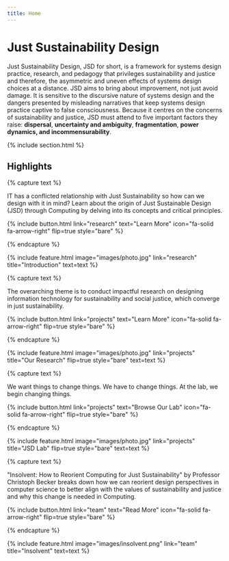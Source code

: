 ```yaml
---
title: Home
---
```


# Just Sustainability Design

Just Sustainability Design, JSD for short, is a framework for systems design practice, research, and pedagogy that privileges sustainability and justice and therefore, the asymmetric and uneven effects of systems design choices at a distance. JSD aims to bring about improvement, not just avoid damage. It is sensitive to the discursive nature of systems design and the dangers presented by misleading narratives that keep systems design practice captive to false consciousness. Because it centres on the concerns of sustainability and justice, JSD must attend to five important factors they raise:  **dispersal**, **uncertainty and ambiguity**, **fragmentation**, **power dynamics, and incommensurability**.

{% include section.html %}

## Highlights

{% capture text %}

IT has a conflicted relationship with Just Sustainability so how can we design with it in mind? Learn about the origin of Just Sustainable Design (JSD) through Computing by delving into its concepts and critical principles.

{%
  include button.html
  link="research"
  text="Learn More"
  icon="fa-solid fa-arrow-right"
  flip=true
  style="bare"
%}

{% endcapture %}

{%
  include feature.html
  image="images/photo.jpg"
  link="research"
  title="Introduction"
  text=text
%}

{% capture text %}

The overarching theme is to conduct impactful research on designing information technology for sustainability and social justice, which converge in just sustainability.

{%
  include button.html
  link="projects"
  text="Learn More"
  icon="fa-solid fa-arrow-right"
  flip=true
  style="bare"
%}

{% endcapture %}

{%
  include feature.html
  image="images/photo.jpg"
  link="projects"
  title="Our Research"
  flip=true
  style="bare"
  text=text
%}

{% capture text %}

We want things to change things. We have to change things. At the lab, we begin changing things.

{%
  include button.html
  link="projects"
  text="Browse Our Lab"
  icon="fa-solid fa-arrow-right"
  flip=true
  style="bare"
%}

{% endcapture %}

{%
  include feature.html
  image="images/photo.jpg"
  link="projects"
  title="JSD Lab"
  flip=true
  style="bare"
  text=text
%}

{% capture text %}

"Insolvent: How to Reorient Computing for Just Sustainability" by Professor Christoph Becker breaks down how we can reorient design perspectives in computer science to better align with the values of sustainability and justice and why this change is needed in Computing.

{%
  include button.html
  link="team"
  text="Read More"
  icon="fa-solid fa-arrow-right"
  flip=true
  style="bare"
%}

{% endcapture %}

{%
  include feature.html
  image="images/insolvent.png"
  link="team"
  title="Insolvent"
  text=text
%}



